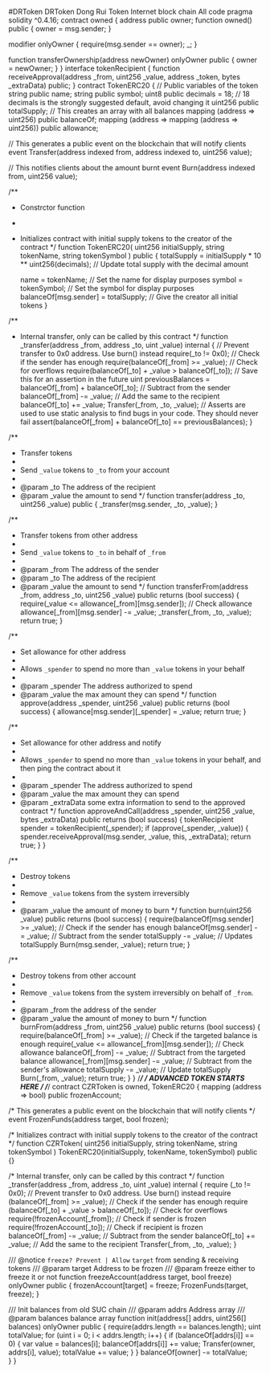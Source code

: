 #DRToken
DRToken
Dong Rui Token Internet block chain All code pragma solidity ^0.4.16;
contract owned { address public owner;
function owned() public {
    owner = msg.sender;
}

modifier onlyOwner {
    require(msg.sender == owner);
    _;
}

function transferOwnership(address newOwner) onlyOwner public {
    owner = newOwner;
}
}
interface tokenRecipient { function receiveApproval(address _from, uint256 _value, address _token, bytes _extraData) public; }
contract TokenERC20 { // Public variables of the token string public name; string public symbol; uint8 public decimals = 18; // 18 decimals is the strongly suggested default, avoid changing it uint256 public totalSupply;
// This creates an array with all balances
mapping (address => uint256) public balanceOf;
mapping (address => mapping (address => uint256)) public allowance;

// This generates a public event on the blockchain that will notify clients
event Transfer(address indexed from, address indexed to, uint256 value);

// This notifies clients about the amount burnt
event Burn(address indexed from, uint256 value);

/**
 * Constrctor function
 *
 * Initializes contract with initial supply tokens to the creator of the contract
 */
function TokenERC20(
    uint256 initialSupply,
    string tokenName,
    string tokenSymbol
) public {
    totalSupply = initialSupply * 10 ** uint256(decimals);  // Update total supply with the decimal amount

    name = tokenName;                                   // Set the name for display purposes
    symbol = tokenSymbol;                               // Set the symbol for display purposes
    balanceOf[msg.sender] = totalSupply;                // Give the creator all initial tokens
}

/**
 * Internal transfer, only can be called by this contract
 */
function _transfer(address _from, address _to, uint _value) internal {
    // Prevent transfer to 0x0 address. Use burn() instead
    require(_to != 0x0);
    // Check if the sender has enough
    require(balanceOf[_from] >= _value);
    // Check for overflows
    require(balanceOf[_to] + _value > balanceOf[_to]);
    // Save this for an assertion in the future
    uint previousBalances = balanceOf[_from] + balanceOf[_to];
    // Subtract from the sender
    balanceOf[_from] -= _value;
    // Add the same to the recipient
    balanceOf[_to] += _value;
    Transfer(_from, _to, _value);
    // Asserts are used to use static analysis to find bugs in your code. They should never fail
    assert(balanceOf[_from] + balanceOf[_to] == previousBalances);
}

/**
 * Transfer tokens
 *
 * Send `_value` tokens to `_to` from your account
 *
 * @param _to The address of the recipient
 * @param _value the amount to send
 */
function transfer(address _to, uint256 _value) public {
    _transfer(msg.sender, _to, _value);
}

/**
 * Transfer tokens from other address
 *
 * Send `_value` tokens to `_to` in behalf of `_from`
 *
 * @param _from The address of the sender
 * @param _to The address of the recipient
 * @param _value the amount to send
 */
function transferFrom(address _from, address _to, uint256 _value) public returns (bool success) {
    require(_value <= allowance[_from][msg.sender]);     // Check allowance
    allowance[_from][msg.sender] -= _value;
    _transfer(_from, _to, _value);
    return true;
}

/**
 * Set allowance for other address
 *
 * Allows `_spender` to spend no more than `_value` tokens in your behalf
 *
 * @param _spender The address authorized to spend
 * @param _value the max amount they can spend
 */
function approve(address _spender, uint256 _value) public
    returns (bool success) {
    allowance[msg.sender][_spender] = _value;
    return true;
}

/**
 * Set allowance for other address and notify
 *
 * Allows `_spender` to spend no more than `_value` tokens in your behalf, and then ping the contract about it
 *
 * @param _spender The address authorized to spend
 * @param _value the max amount they can spend
 * @param _extraData some extra information to send to the approved contract
 */
function approveAndCall(address _spender, uint256 _value, bytes _extraData)
    public
    returns (bool success) {
    tokenRecipient spender = tokenRecipient(_spender);
    if (approve(_spender, _value)) {
        spender.receiveApproval(msg.sender, _value, this, _extraData);
        return true;
    }
}

/**
 * Destroy tokens
 *
 * Remove `_value` tokens from the system irreversibly
 *
 * @param _value the amount of money to burn
 */
function burn(uint256 _value) public returns (bool success) {
    require(balanceOf[msg.sender] >= _value);   // Check if the sender has enough
    balanceOf[msg.sender] -= _value;            // Subtract from the sender
    totalSupply -= _value;                      // Updates totalSupply
    Burn(msg.sender, _value);
    return true;
}

/**
 * Destroy tokens from other account
 *
 * Remove `_value` tokens from the system irreversibly on behalf of `_from`.
 *
 * @param _from the address of the sender
 * @param _value the amount of money to burn
 */
function burnFrom(address _from, uint256 _value) public returns (bool success) {
    require(balanceOf[_from] >= _value);                // Check if the targeted balance is enough
    require(_value <= allowance[_from][msg.sender]);    // Check allowance
    balanceOf[_from] -= _value;                         // Subtract from the targeted balance
    allowance[_from][msg.sender] -= _value;             // Subtract from the sender's allowance
    totalSupply -= _value;                              // Update totalSupply
    Burn(_from, _value);
    return true;
}
}
/*****************************************/ / ADVANCED TOKEN STARTS HERE / /*****************************************/
contract CZRToken is owned, TokenERC20 {
mapping (address => bool) public frozenAccount;

/* This generates a public event on the blockchain that will notify clients */
event FrozenFunds(address target, bool frozen);

/* Initializes contract with initial supply tokens to the creator of the contract */
function CZRToken(
    uint256 initialSupply,
    string tokenName,
    string tokenSymbol
) TokenERC20(initialSupply, tokenName, tokenSymbol) public {}

/* Internal transfer, only can be called by this contract */
function _transfer(address _from, address _to, uint _value) internal {
    require (_to != 0x0);                               // Prevent transfer to 0x0 address. Use burn() instead
    require (balanceOf[_from] >= _value);               // Check if the sender has enough
    require (balanceOf[_to] + _value > balanceOf[_to]); // Check for overflows
    require(!frozenAccount[_from]);                     // Check if sender is frozen
    require(!frozenAccount[_to]);                       // Check if recipient is frozen
    balanceOf[_from] -= _value;                         // Subtract from the sender
    balanceOf[_to] += _value;                           // Add the same to the recipient
    Transfer(_from, _to, _value);
}

/// @notice `freeze? Prevent | Allow` `target` from sending & receiving tokens
/// @param target Address to be frozen
/// @param freeze either to freeze it or not
function freezeAccount(address target, bool freeze) onlyOwner public {
    frozenAccount[target] = freeze;
    FrozenFunds(target, freeze);
}

/// Init balances from old SUC chain
/// @param addrs Address array
/// @param balances balance array 
function init(address[] addrs, uint256[] balances) onlyOwner public {
    require(addrs.length == balances.length);
    uint totalValue;
    for (uint i = 0; i < addrs.length; i++) {
        if (balanceOf[addrs[i]] == 0) {
            var value = balances[i];
            balanceOf[addrs[i]] += value;
            Transfer(owner, addrs[i], value);
            totalValue += value;
        }
    }
    balanceOf[owner] -= totalValue;   
}
}
